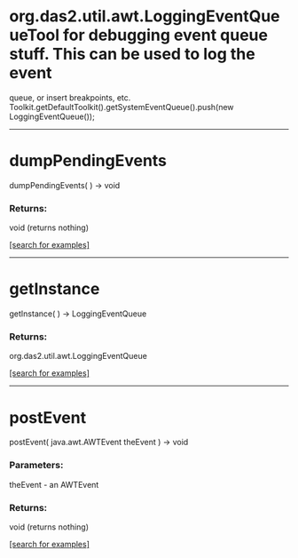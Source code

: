 # org.das2.util.awt.LoggingEventQueueTool for debugging event queue stuff.  This can be used to log the event
 queue, or insert breakpoints, etc.
 Toolkit.getDefaultToolkit().getSystemEventQueue().push(new LoggingEventQueue());
***
<a name="dumpPendingEvents"></a>
# dumpPendingEvents
dumpPendingEvents(  ) &rarr; void



### Returns:
void (returns nothing)


<a href="https://github.com/autoplot/dev/search?q=dumpPendingEvents&unscoped_q=dumpPendingEvents">[search for examples]</a>

***
<a name="getInstance"></a>
# getInstance
getInstance(  ) &rarr; LoggingEventQueue



### Returns:
org.das2.util.awt.LoggingEventQueue


<a href="https://github.com/autoplot/dev/search?q=getInstance&unscoped_q=getInstance">[search for examples]</a>

***
<a name="postEvent"></a>
# postEvent
postEvent( java.awt.AWTEvent theEvent ) &rarr; void



### Parameters:
theEvent - an AWTEvent

### Returns:
void (returns nothing)


<a href="https://github.com/autoplot/dev/search?q=postEvent&unscoped_q=postEvent">[search for examples]</a>


